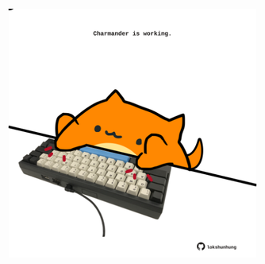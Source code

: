 <!-- built at 05/05/2025, 05:00:36 UTC -->
<p align="center">
  <img width="500" height="500" src="./ReadmeImage.svg">
</p>

